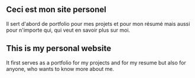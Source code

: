 ## Ceci est mon site personel

Il sert d'abord de portfolio pour mes projets et pour mon résumé mais aussi pour n'importe qui, qui veut en savoir plus sur moi.

## This is my personal website

It first serves as a portfolio for my projects and for my resume but also for anyone, who wants to know more about me.
